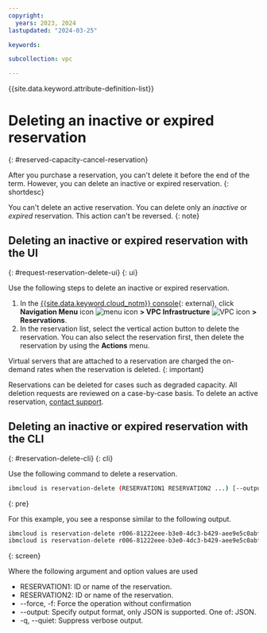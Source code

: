 ```yaml
---
copyright:
  years: 2023, 2024
lastupdated: "2024-03-25"

keywords: 

subcollection: vpc

---
```


{{site.data.keyword.attribute-definition-list}}

# Deleting an inactive or expired reservation
{: #reserved-capacity-cancel-reservation}

After you purchase a reservation, you can't delete it before the end of the term. However, you can delete an inactive or expired reservation.
{: shortdesc}

You can't delete an active reservation. You can delete only an _inactive_ or _expired_ reservation. This action can't be reversed.
{: note}

## Deleting an inactive or expired reservation with the UI
{: #request-reservation-delete-ui}
{: ui}

Use the following steps to delete an inactive or expired reservation.

1. In the [{{site.data.keyword.cloud_notm}} console](/login){: external}, click **Navigation Menu** icon ![menu icon](../icons/icon_hamburger.svg) **> VPC Infrastructure** ![VPC icon](../../icons/vpc.svg) **> Reservations**.
2. In the reservation list, select the vertical action button to delete the reservation. You can also select the reservation first, then delete the reservation by using the **Actions** menu.

Virtual servers that are attached to a reservation are charged the on-demand rates when the reservation is deleted.
{: important}

Reservations can be deleted for cases such as degraded capacity. All deletion requests are reviewed on a case-by-case basis. To delete an active reservation, [contact support](/docs/get-support?topic=get-support-using-avatar).

## Deleting an inactive or expired reservation with the CLI
{: #reservation-delete-cli}
{: cli}

Use the following command to delete a reservation.

```sh
ibmcloud is reservation-delete (RESERVATION1 RESERVATION2 ...) [--output JSON] [-f, --force] [-q, --quiet]
```
{: pre}

For this example, you see a response similar to the following output.

```sh
ibmcloud is reservation-delete r006-81222eee-b3e0-4dc3-b429-aee9e5c0abf2
ibmcloud is reservation-delete r006-81222eee-b3e0-4dc3-b429-aee9e5c0abf2 r106-81222eee-b3e0-4dc3-b429-aee9e5c0abf3
```
{: screen}

Where the following argument and option values are used

* RESERVATION1: ID or name of the reservation.
* RESERVATION2: ID or name of the reservation.
* --force, -f: Force the operation without confirmation
* --output: Specify output format, only JSON is supported. One of: JSON.
* -q, --quiet: Suppress verbose output.
